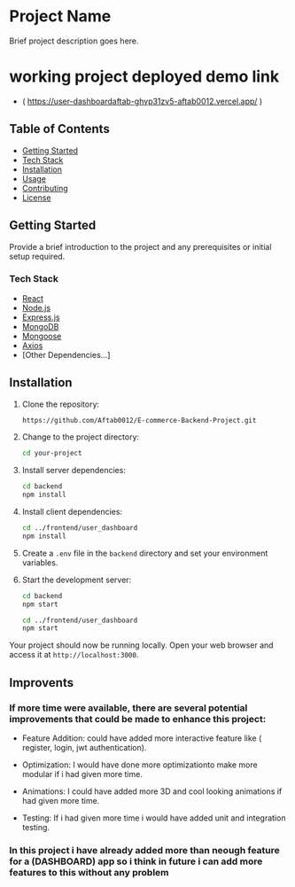 # Project Name

Brief project description goes here.

# working project deployed demo link

- ( https://user-dashboardaftab-ghvp31zv5-aftab0012.vercel.app/ )

## Table of Contents

- [Getting Started](#getting-started)
- [Tech Stack](#tech-stack)
- [Installation](#installation)
- [Usage](#usage)
- [Contributing](#contributing)
- [License](#license)

## Getting Started

Provide a brief introduction to the project and any prerequisites or initial setup required.

### Tech Stack

- [React](https://reactjs.org/)
- [Node.js](https://nodejs.org/)
- [Express.js](https://expressjs.com/)
- [MongoDB](https://www.mongodb.com/)
- [Mongoose](https://mongoosejs.com/)
- [Axios](https://axios-http.com/)
- [Other Dependencies...]

## Installation

1. Clone the repository:

   ```bash
   https://github.com/Aftab0012/E-commerce-Backend-Project.git
   ```

2. Change to the project directory:

   ```bash
   cd your-project
   ```

3. Install server dependencies:

   ```bash
   cd backend
   npm install
   ```

4. Install client dependencies:

   ```bash
   cd ../frontend/user_dashboard
   npm install
   ```

5. Create a `.env` file in the `backend` directory and set your environment variables.

6. Start the development server:

   ```bash
   cd backend
   npm start
   ```

   ```bash
   cd ../frontend/user_dashboard
   npm start
   ```

Your project should now be running locally. Open your web browser and access it at `http://localhost:3000`.

## Improvents

### If more time were available, there are several potential improvements that could be made to enhance this project:

- Feature Addition: could have added more interactive feature like ( register, login, jwt authentication).

- Optimization: I would have done more optimizationto make more modular if i had given more time.

- Animations: I could have added more 3D and cool looking animations if had given more time.

- Testing: If i had given more time i would have added unit and integration testing.

### In this project i have already added more than neough feature for a (DASHBOARD) app so i think in future i can add more features to this without any problem
